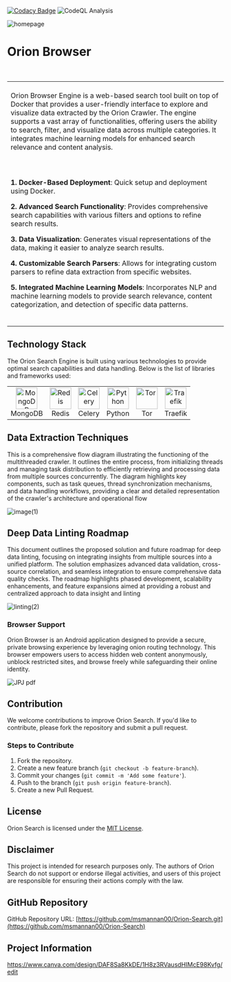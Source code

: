 [![Codacy Badge](https://app.codacy.com/project/badge/Grade/a1f302d35c0f4f8c9293acabc5086512)](https://app.codacy.com/gh/msmannan00/Orion-Search/dashboard?utm_source=gh&utm_medium=referral&utm_content=&utm_campaign=Badge_grade)
![CodeQL Analysis](https://github.com/msmannan00/Genesis-Search/actions/workflows/github-code-scanning/codeql/badge.svg)

![homepage](https://github.com/user-attachments/assets/37fcf444-40be-46c9-8bd8-45a22d824141)

# Orion Browser
<table>
<tr>
<td>
<br>
Orion Browser Engine is a web-based search tool built on top of Docker that provides a user-friendly interface to explore and visualize data extracted by the Orion Crawler. The engine supports a vast array of functionalities, offering users the ability to search, filter, and visualize data across multiple categories. It integrates machine learning models for enhanced search relevance and content analysis.
<br>
<br>
</td>
</tr>
<br>
<tr>
<td>
<br>

**1. Docker-Based Deployment**: Quick setup and deployment using Docker.

**2. Advanced Search Functionality**: Provides comprehensive search capabilities with various filters and options to refine search results.

**3. Data Visualization**: Generates visual representations of the data, making it easier to analyze search results.

**4. Customizable Search Parsers**: Allows for integrating custom parsers to refine data extraction from specific websites.

**5. Integrated Machine Learning Models**: Incorporates NLP and machine learning models to provide search relevance, content categorization, and detection of specific data patterns.
<br><br>
</td>
</tr>
</table>


## Technology Stack

The Orion Search Engine is built using various technologies to provide optimal search capabilities and data handling. Below is the list of libraries and frameworks used:

<table>
  <tr>
    <td align="center">
      <img src="https://w7.pngwing.com/pngs/956/695/png-transparent-mongodb-original-wordmark-logo-icon.png" alt="MongoDB" height="50">
      <br>MongoDB
    </td>
    <td align="center">
      <img src="https://upload.wikimedia.org/wikipedia/en/6/6b/Redis_Logo.svg" alt="Redis" height="50">
      <br>Redis
    </td>
    <td align="center">
      <img src="https://docs.celeryproject.org/en/stable/_static/celery_512.png" alt="Celery" height="50">
      <br>Celery
    </td>
    <td align="center">
      <img src="https://upload.wikimedia.org/wikipedia/commons/c/c3/Python-logo-notext.svg" alt="Python" height="50">
      <br>Python
    </td>
    <td align="center">
      <img src="https://static1.xdaimages.com/wordpress/wp-content/uploads/2018/09/tor-logo.jpeg" alt="Tor" height="50">
      <br>Tor
    </td>
    <td align="center">
      <img src="https://doc.traefik.io/traefik/assets/img/traefik.logo.png" alt="Traefik" height="50">
      <br>Traefik
    </td>
  </tr>
</table>

## Data Extraction Techniques
This is a comprehensive flow diagram illustrating the functioning of the multithreaded crawler. It outlines the entire process, from initializing threads and managing task distribution to efficiently retrieving and processing data from multiple sources concurrently. The diagram highlights key components, such as task queues, thread synchronization mechanisms, and data handling workflows, providing a clear and detailed representation of the crawler's architecture and operational flow

![image(1)](https://github.com/user-attachments/assets/696cf009-a0f3-4995-91fe-58e53b128825)


## Deep Data Linting Roadmap
This document outlines the proposed solution and future roadmap for deep data linting, focusing on integrating insights from multiple sources into a unified platform. The solution emphasizes advanced data validation, cross-source correlation, and seamless integration to ensure comprehensive data quality checks. The roadmap highlights phased development, scalability enhancements, and feature expansions aimed at providing a robust and centralized approach to data insight and linting

![linting(2)](https://github.com/user-attachments/assets/ce1885dc-e701-45f6-89ab-9f412b057373)

### Browser Support

Orion Browser is an Android application designed to provide a secure, private browsing experience by leveraging onion routing technology. This browser empowers users to access hidden web content anonymously, unblock restricted sites, and browse freely while safeguarding their online identity.

![JPJ pdf](https://github.com/user-attachments/assets/399fd130-988d-4e0d-acef-2f60d6220a81)

## Contribution

We welcome contributions to improve Orion Search. If you'd like to contribute, please fork the repository and submit a pull request.

### Steps to Contribute

1. Fork the repository.  
2. Create a new feature branch (`git checkout -b feature-branch`).  
3. Commit your changes (`git commit -m 'Add some feature'`).  
4. Push to the branch (`git push origin feature-branch`).  
5. Create a new Pull Request.

## License

Orion Search is licensed under the [MIT License](LICENSE).

## Disclaimer

This project is intended for research purposes only. The authors of Orion Search do not support or endorse illegal activities, and users of this project are responsible for ensuring their actions comply with the law.

## GitHub Repository

GitHub Repository URL: [https://github.com/msmannan00/Orion-Search.git](https://github.com/msmannan00/Orion-Search)

## Project Information

https://www.canva.com/design/DAF8Sa8KkDE/1H8z3RVausdHIMcE98Kvfg/edit
